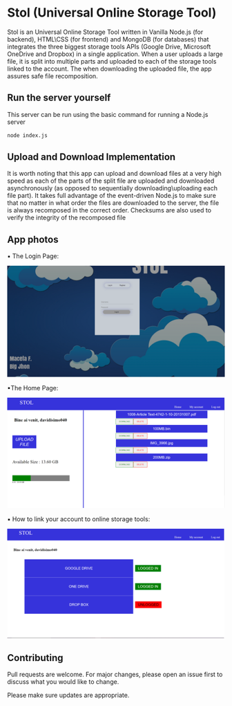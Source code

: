 # Stol (Universal Online Storage Tool)

Stol  is an Universal Online Storage Tool written in Vanilla Node.js (for backend), HTML\CSS (for frontend)  and MongoDB (for databases) that integrates the three biggest storage tools APIs (Google Drive, Microsoft OneDrive and Dropbox) in a single application. When a user uploads a large file, it is split into multiple parts and uploaded to each of the storage tools linked to the account. The when downloading the uploaded file, the app assures safe file recomposition.

## Run the server yourself

This server can be run using the basic command for running a Node.js server

```bash
node index.js
```
## Upload and Download Implementation
It is worth noting that this app can upload and download files at a very high speed as each of the parts of the split file are uploaded and downloaded asynchronously (as opposed to sequentially downloading\uploading each file part).
It takes full advantage of the event-driven Node.js to make sure that no matter in what order the files are downloaded to the server, the file is always recomposed in the correct order. Checksums are also used to verify the integrity of the recomposed file
## App photos

▪ The Login Page:

![image info](./presentation/userGuide/images/loginPage.png)

▪The Home Page:

![image info](./presentation/userGuide/images/homePage.png)

▪ How to link your account to online storage tools:

![image info](./presentation/userGuide/images/myaccount.png)


## Contributing
Pull requests are welcome. For major changes, please open an issue first to discuss what you would like to change.

Please make sure updates are appropriate.

